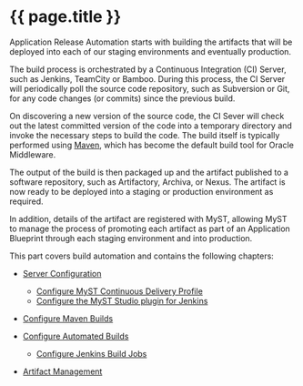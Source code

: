 # {{ page.title }}

Application Release Automation starts with building the artifacts that will be deployed into each of our staging environments and eventually production.

The build process is orchestrated by a Continuous Integration (CI) Server, such as Jenkins, TeamCity or Bamboo. During this process, the CI Server will periodically poll the source code repository, such as Subversion or Git, for any code changes (or commits) since the previous build. 

On discovering a new version of the source code, the CI Sever will check out the latest committed version of the code into a temporary directory and invoke the necessary steps to build the code.  The build itself is typically performed using [Maven](https://en.wikipedia.org/wiki/Maven), which has become the default build tool for Oracle Middleware.

The output of the build is then packaged up and the artifact published to a software repository, such as Artifactory, Archiva, or Nexus. The artifact is now ready to be deployed into a staging or production environment as required.

In addition, details of the artifact are registered with MyST, allowing MyST to manage the process of promoting each artifact as part of an Application Blueprint through each staging environment and into production.

This part covers build automation and contains the following chapters:

* [Server Configuration](/build/server/configuration/README.md)
    * [Configure MyST Continuous Delivery Profile](/infrastructure/continuous-delivery-profile/README.md)
    * [Configure the MyST Studio plugin for Jenkins](/build/server/configuration/jenkins/README.md)


* [Configure Maven Builds](/build/maven/README.md)  

* [Configure Automated Builds ](/build/ci/README.md)
    * [Configure Jenkins Build Jobs](/build/ci/jenkins/README.md)


* [Artifact Management](/build/artifacts/README.md)
